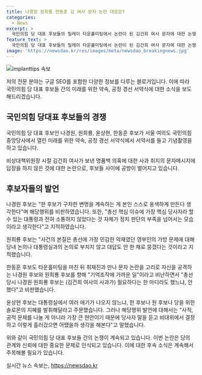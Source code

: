 ```yaml
---
title: 나경원 원희룡 한동훈 김 여사 문자 논란 대응은?
categories:
  - News
excerpt: >
  국민의힘 당 대표 후보들의 릴레이 타운홀미팅에서 논란이 된 김건희 여사 문자에 대한 논쟁이 고조되고 있다. 나경원, 원희룡 후보는 해당 논란을 심화시키며 한동훈 후보를 겨냥했고, 한동훈 후보는 이에 반박했다. 논란은 총선에서의 역할과 대통령과의 소통 등을 두고 확대되고 있으며, 윤상현 후보는 이를 토대로 당의 신뢰성에 대한 우려를 표명했다. 경우에 따라 사과와 책임 회피로 비판되는 후보들의 행보가 논란을 확산시키고 있다.
feature_text: >
  국민의힘 당 대표 후보들의 릴레이 타운홀미팅에서 논란이 된 김건희 여사 문자에 대한 논쟁이 고조되고 있다. 나경원, 원희룡 후보는 해당 논란을 심화시키며 한동훈 후보를 겨냥했고, 한동훈 후보는 이에 반박했다. 논란은 총선에서의 역할과 대통령과의 소통 등을 두고 확대되고 있으며, 윤상현 후보는 이를 토대로 당의 신뢰성에 대한 우려를 표명했다. 경우에 따라 사과와 책임 회피로 비판되는 후보들의 행보가 논란을 확산시키고 있다.
image: 'https://newsdao.kr/res/images/meta/newsdao_breakingnews.jpg'
---
```


<p><img src="https://newsdao.kr/res/images/meta/newsdao_breakingnews.jpg" alt="implanttips 속보" /></p>

<p>저의 전문 분야는 구글 SEO를 포함한 다양한 정보를 다루는 블로거입니다. 이에 따라 국민의힘 당 대표 후보들 간의 미래를 위한 약속, 공정 경선 서약식에 대한 소식을 보도해드리겠습니다.</p>

<h2 data-ke-size="size26">국민의힘 당대표 후보들의 경쟁</h2>

<p>국민의힘 당 대표 후보인 나경원, 원희룡, 윤상현, 한동훈 후보가 서울 여의도 국민의힘 중앙당사에서 열린 미래를 위한 약속, 공정 경선 서약식에서 서약서를 들고 기념촬영을 하고 있습니다. </p>

<p data-ke-size="size16">비상대책위원장 시절 김건희 여사가 보낸 명품백 의혹에 대한 사과 취지의 문자메시지에 답장을 하지 않은 것에 대한 논란으로, 후보들 사이에 공방이 벌어지고 있습니다.</p>

<h2 data-ke-size="size26">후보자들의 발언</h2>

<p>나경원 후보는 "한 후보가 구차한 변명을 계속하는 게 본인 스스로 옹색하게 만든다 생각한다"며 해당행위를 비판하였습니다. 또한, "총선 핵심 이슈에 가장 핵심 당사자라 할 수 있는 대통령과 전혀 소통하지 않았다는 것 자체가 정치 판단의 부족을 넘어서는 모습이라고 생각한다"고 지적하였습니다.</p>

<p>원희룡 후보는 "사건의 본질은 총선에 가장 민감한 악재였던 영부인의 가방 문제에 대해 당내 논의나 대통령실과의 논의로 부치지 않고 대답도 안 한 채로 뭉갰다는 것이라고 지적했습니다.</p>

<p>한동훈 후보도 타운홀미팅을 마친 뒤 취재진과 만나 문자 논란을 고리로 자신을 공격하는 나경원 후보와 원희룡 후보를 향해 "기억조작에 가까운 일"이라고 비난하면서 "총선 당시 나경원·원희룡 후보는 (김건희 여사의 사과가) 필요하다는 한 마디라도 했느냐, 안 했다"고 비판했습니다.</p>

<p>윤상현 후보는 대통령실에서 여러 애기가 나오지 않느냐, 한 후보나 원 후보나 당을 위한 솔로몬의 지혜를 발휘해달라고 주문했습니다. 그러나 해당행위 발언에 대해서는 "사적, 공적 문제를 나눌 게 아니라 가장 큰 현안이기 때문에 당사자 말을 듣고 비대위에서 결정하고 이렇게 흘러갔으면 어땠을까 생각을 해본다"고 말했습니다.</p>

<p>위와 같이 국민의힘 당 대표 후보들 간의 논쟁이 계속되고 있습니다. 이번 논란은 당의 관계와 신뢰에 대한 중요한 문제로 인식되고 있습니다. 이에 대한 후속 소식은 계속해서 주목해볼 필요가 있습니다.</p>
실시간 뉴스 속보는, <a href="https://newsdao.kr" rel="dofollow">https://newsdao.kr</a>


